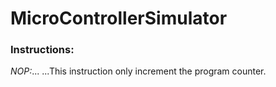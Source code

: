 # MicroControllerSimulator

### Instructions:

*NOP:*...
...This instruction only increment the program counter.
